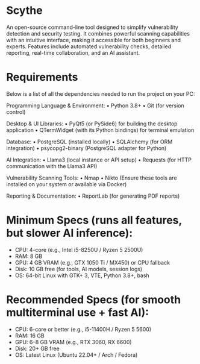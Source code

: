 # Scythe
An open-source command-line tool designed to simplify vulnerability detection and security testing. It combines powerful scanning capabilities with an intuitive interface, making it accessible for both beginners and experts. Features include automated vulnerability checks, detailed reporting, real-time collaboration, and an AI assistant.

# Requirements
Below is a list of all the dependencies needed to run the project on your PC:

Programming Language & Environment:
• Python 3.8+
• Git (for version control)

Desktop & UI Libraries:
• PyQt5 (or PySide6) for building the desktop application
• QTermWidget (with its Python bindings) for terminal emulation

Database:
• PostgreSQL (installed locally)
• SQLAlchemy (for ORM integration)
• psycopg2-binary (PostgreSQL adapter for Python)

AI Integration:
• Llama3 (local instance or API setup)
• Requests (for HTTP communication with the Llama3 API)

Vulnerability Scanning Tools:
• Nmap
• Nikto
(Ensure these tools are installed on your system or available via Docker)

Reporting & Documentation:
• ReportLab (for generating PDF reports)

# Minimum Specs (runs all features, but slower AI inference):
 - CPU: 4-core (e.g., Intel i5-8250U / Ryzen 5 2500U)
 - RAM: 8 GB
 - GPU: 4 GB VRAM (e.g., GTX 1050 Ti / MX450) or CPU fallback
 - Disk: 10 GB free (for tools, AI models, session logs)
 - OS: 64-bit Linux with GTK+ 3, VTE, Python 3.8+, bash
# Recommended Specs (for smooth multiterminal use + fast AI):
 - CPU: 6-core or better (e.g., i5-11400H / Ryzen 5 5600)
 - RAM: 16 GB
 - GPU: 6–8 GB VRAM (e.g., RTX 3060, RX 6600)
 - Disk: 20+ GB free
 - OS: Latest Linux (Ubuntu 22.04+ / Arch / Fedora)
